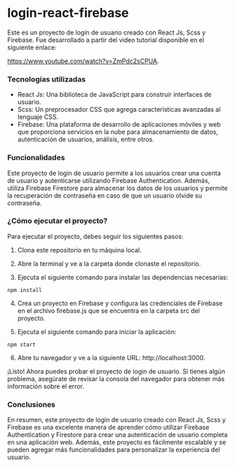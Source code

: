 # login-react-firebase

Este es un proyecto de login de usuario creado con React Js, Scss y Firebase. Fue desarrollado a partir del video tutorial disponible en el siguiente enlace:

https://www.youtube.com/watch?v=ZmPdc2sCPUA.

### Tecnologías utilizadas
+ React Js: Una biblioteca de JavaScript para construir interfaces de usuario.
+ Scss: Un preprocesador CSS que agrega características avanzadas al lenguaje CSS.
+ Firebase: Una plataforma de desarrollo de aplicaciones móviles y web que proporciona servicios en la nube para almacenamiento de datos, autenticación de usuarios, análisis, entre otros.


### Funcionalidades

Este proyecto de login de usuario permite a los usuarios crear una cuenta de usuario y autenticarse utilizando Firebase Authentication. Además, utiliza Firebase Firestore para almacenar los datos de los usuarios y permite la recuperación de contraseña en caso de que un usuario olvide su contraseña.

### ¿Cómo ejecutar el proyecto?
Para ejecutar el proyecto, debes seguir los siguientes pasos:

1. Clona este repositorio en tu máquina local.

2. Abre la terminal y ve a la carpeta donde clonaste el repositorio.

3. Ejecuta el siguiente comando para instalar las dependencias necesarias:

`npm install`

4. Crea un proyecto en Firebase y configura las credenciales de Firebase en el archivo firebase.js que se encuentra en la carpeta src del proyecto.

5. Ejecuta el siguiente comando para iniciar la aplicación:

`npm start`

6. Abre tu navegador y ve a la siguiente URL: http://localhost:3000.

¡Listo! Ahora puedes probar el proyecto de login de usuario. Si tienes algún problema, asegúrate de revisar la consola del navegador para obtener más información sobre el error.

### Conclusiones
En resumen, este proyecto de login de usuario creado con React Js, Scss y Firebase es una excelente manera de aprender cómo utilizar Firebase Authentication y Firestore para crear una autenticación de usuario completa en una aplicación web. Además, este proyecto es fácilmente escalable y se pueden agregar más funcionalidades para personalizar la experiencia del usuario.
